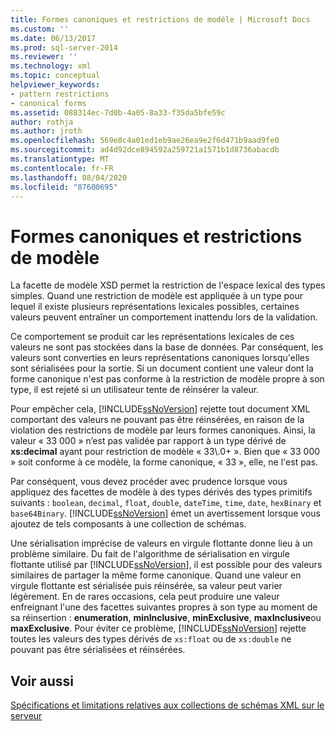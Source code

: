 ```yaml
---
title: Formes canoniques et restrictions de modèle | Microsoft Docs
ms.custom: ''
ms.date: 06/13/2017
ms.prod: sql-server-2014
ms.reviewer: ''
ms.technology: xml
ms.topic: conceptual
helpviewer_keywords:
- pattern restrictions
- canonical forms
ms.assetid: 088314ec-7d0b-4a05-8a33-f35da5bfe59c
author: rothja
ms.author: jroth
ms.openlocfilehash: 569e8c4a01ed1eb9ae26ea9e2f6d471b9aad9fe0
ms.sourcegitcommit: ad4d92dce894592a259721a1571b1d8736abacdb
ms.translationtype: MT
ms.contentlocale: fr-FR
ms.lasthandoff: 08/04/2020
ms.locfileid: "87600695"
---
```

# <a name="canonical-forms-and-pattern-restrictions"></a>Formes canoniques et restrictions de modèle
  La facette de modèle XSD permet la restriction de l'espace lexical des types simples. Quand une restriction de modèle est appliquée à un type pour lequel il existe plusieurs représentations lexicales possibles, certaines valeurs peuvent entraîner un comportement inattendu lors de la validation.  
  
 Ce comportement se produit car les représentations lexicales de ces valeurs ne sont pas stockées dans la base de données. Par conséquent, les valeurs sont converties en leurs représentations canoniques lorsqu'elles sont sérialisées pour la sortie. Si un document contient une valeur dont la forme canonique n'est pas conforme à la restriction de modèle propre à son type, il est rejeté si un utilisateur tente de réinsérer la valeur.  
  
 Pour empêcher cela, [!INCLUDE[ssNoVersion](../../includes/ssnoversion-md.md)] rejette tout document XML comportant des valeurs ne pouvant pas être réinsérées, en raison de la violation des restrictions de modèle par leurs formes canoniques. Ainsi, la valeur « 33 000 » n’est pas validée par rapport à un type dérivé de **xs:decimal** ayant pour restriction de modèle « 33\\.0+ ». Bien que « 33 000 » soit conforme à ce modèle, la forme canonique, « 33 », elle, ne l'est pas.  
  
 Par conséquent, vous devez procéder avec prudence lorsque vous appliquez des facettes de modèle à des types dérivés des types primitifs suivants : `boolean`, `decimal`, `float`, `double`, `dateTime`, `time`, `date`, `hexBinary` et `base64Binary`. [!INCLUDE[ssNoVersion](../../includes/ssnoversion-md.md)] émet un avertissement lorsque vous ajoutez de tels composants à une collection de schémas.  
  
 Une sérialisation imprécise de valeurs en virgule flottante donne lieu à un problème similaire. Du fait de l'algorithme de sérialisation en virgule flottante utilisé par [!INCLUDE[ssNoVersion](../../includes/ssnoversion-md.md)], il est possible pour des valeurs similaires de partager la même forme canonique. Quand une valeur en virgule flottante est sérialisée puis réinsérée, sa valeur peut varier légèrement. En de rares occasions, cela peut produire une valeur enfreignant l'une des facettes suivantes propres à son type au moment de sa réinsertion : **enumeration**, **minInclusive**, **minExclusive**, **maxInclusive**ou **maxExclusive**. Pour éviter ce problème, [!INCLUDE[ssNoVersion](../../includes/ssnoversion-md.md)] rejette toutes les valeurs des types dérivés de `xs:float` ou de `xs:double` ne pouvant pas être sérialisées et réinsérées.  
  
## <a name="see-also"></a>Voir aussi  
 [Spécifications et limitations relatives aux collections de schémas XML sur le serveur](requirements-and-limitations-for-xml-schema-collections-on-the-server.md)  
  
  
